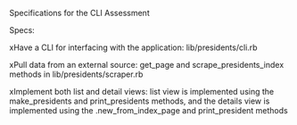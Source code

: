 Specifications for the CLI Assessment

Specs:

xHave a CLI for interfacing with the application: lib/presidents/cli.rb



xPull data from an external source: get_page and scrape_presidents_index methods in lib/presidents/scraper.rb




xImplement both list and detail views: list view is implemented using the make_presidents and print_presidents methods, and the details view is implemented using the .new_from_index_page and print_president methods
